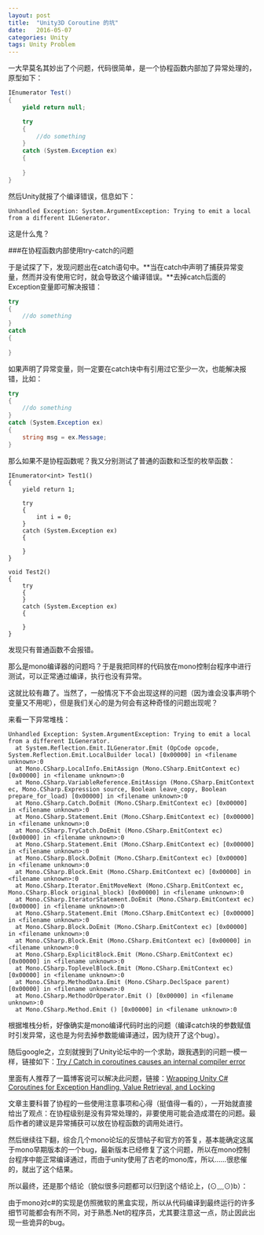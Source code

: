 ```yaml
---
layout: post
title:  "Unity3D Coroutine 的坑"
date:   2016-05-07
categories: Unity
tags: Unity Problem
---
```



一大早莫名其妙出了个问题，代码很简单，是一个协程函数内部加了异常处理的，原型如下：

```csharp
IEnumerator Test()
{
    yield return null;

    try
    {
        //do something
    }
    catch (System.Exception ex)
    {
        
    }
}
```

然后Unity就报了个编译错误，信息如下：

    Unhandled Exception: System.ArgumentException: Trying to emit a local from a different ILGenerator.

这是什么鬼？

###在协程函数内部使用try-catch的问题

于是试探了下，发现问题出在catch语句中。**当在catch中声明了捕获异常变量，然而并没有使用它时，就会导致这个编译错误。**去掉catch后面的Exception变量即可解决报错：

```csharp
try
{
    //do something
}
catch
{
    
}
```

如果声明了异常变量，则一定要在catch块中有引用过它至少一次，也能解决报错，比如：

```csharp
try
{
    //do something
}
catch (System.Exception ex)
{
    string msg = ex.Message;
}
```

那么如果不是协程函数呢？我又分别测试了普通的函数和泛型的枚举函数：

```
IEnumerator<int> Test1()
{
    yield return 1;

    try
    {
        int i = 0;
    }
    catch (System.Exception ex)
    {
        
    }
}

void Test2()
{
    try
    {
    }
    catch (System.Exception ex)
    {
        
    }
}
```

发现只有普通函数不会报错。

那么是mono编译器的问题吗？于是我把同样的代码放在mono控制台程序中进行测试，可以正常通过编译，执行也没有异常。

这就比较有趣了。当然了，一般情况下不会出现这样的问题（因为谁会没事声明个变量又不用呢），但是我们关心的是为何会有这种奇怪的问题出现呢？

来看一下异常堆栈：

```
Unhandled Exception: System.ArgumentException: Trying to emit a local from a different ILGenerator.
  at System.Reflection.Emit.ILGenerator.Emit (OpCode opcode, System.Reflection.Emit.LocalBuilder local) [0x00000] in <filename unknown>:0 
  at Mono.CSharp.LocalInfo.EmitAssign (Mono.CSharp.EmitContext ec) [0x00000] in <filename unknown>:0 
  at Mono.CSharp.VariableReference.EmitAssign (Mono.CSharp.EmitContext ec, Mono.CSharp.Expression source, Boolean leave_copy, Boolean prepare_for_load) [0x00000] in <filename unknown>:0 
  at Mono.CSharp.Catch.DoEmit (Mono.CSharp.EmitContext ec) [0x00000] in <filename unknown>:0 
  at Mono.CSharp.Statement.Emit (Mono.CSharp.EmitContext ec) [0x00000] in <filename unknown>:0 
  at Mono.CSharp.TryCatch.DoEmit (Mono.CSharp.EmitContext ec) [0x00000] in <filename unknown>:0 
  at Mono.CSharp.Statement.Emit (Mono.CSharp.EmitContext ec) [0x00000] in <filename unknown>:0 
  at Mono.CSharp.Block.DoEmit (Mono.CSharp.EmitContext ec) [0x00000] in <filename unknown>:0 
  at Mono.CSharp.Block.Emit (Mono.CSharp.EmitContext ec) [0x00000] in <filename unknown>:0 
  at Mono.CSharp.Iterator.EmitMoveNext (Mono.CSharp.EmitContext ec, Mono.CSharp.Block original_block) [0x00000] in <filename unknown>:0 
  at Mono.CSharp.IteratorStatement.DoEmit (Mono.CSharp.EmitContext ec) [0x00000] in <filename unknown>:0 
  at Mono.CSharp.Statement.Emit (Mono.CSharp.EmitContext ec) [0x00000] in <filename unknown>:0 
  at Mono.CSharp.Block.DoEmit (Mono.CSharp.EmitContext ec) [0x00000] in <filename unknown>:0 
  at Mono.CSharp.Block.Emit (Mono.CSharp.EmitContext ec) [0x00000] in <filename unknown>:0 
  at Mono.CSharp.ExplicitBlock.Emit (Mono.CSharp.EmitContext ec) [0x00000] in <filename unknown>:0 
  at Mono.CSharp.ToplevelBlock.Emit (Mono.CSharp.EmitContext ec) [0x00000] in <filename unknown>:0 
  at Mono.CSharp.MethodData.Emit (Mono.CSharp.DeclSpace parent) [0x00000] in <filename unknown>:0 
  at Mono.CSharp.MethodOrOperator.Emit () [0x00000] in <filename unknown>:0 
  at Mono.CSharp.Method.Emit () [0x00000] in <filename unknown>:0 
```

根据堆栈分析，好像确实是mono编译代码时出的问题（编译catch块的参数赋值时引发异常，这也是为何去掉参数能编译通过，因为绕开了这个bug）。

随后google之，立刻就搜到了Unity论坛中的一个求助，跟我遇到的问题一模一样，链接如下：[Try / Catch in coroutines causes an internal compiler error][1]

里面有人推荐了一篇博客说可以解决此问题，链接：[Wrapping Unity C# Coroutines for Exception Handling, Value Retrieval, and Locking][2]

文章主要科普了协程的一些使用注意事项和心得（挺值得一看的），一开始就直接给出了观点：在协程级别是没有异常处理的，非要使用可能会造成潜在的问题。最后作者的建议是异常捕获可以放在协程函数的调用处进行。

然后继续往下翻，综合几个mono论坛的反馈帖子和官方的答复，基本能确定这属于mono早期版本的一个bug，最新版本已经修复了这个问题，所以在mono控制台程序中能正常编译通过，而由于unity使用了古老的mono库，所以……很悲催的，就出了这个结果。

所以最终，还是那个结论（貌似很多问题都可以归到这个结论上，(⊙﹏⊙)b）：

由于mono对c#的实现是仿照微软的黑盒实现，所以从代码编译到最终运行的许多细节可能都会有所不同，对于熟悉.Net的程序员，尤其要注意这一点，防止因此出现一些诡异的bug。


  [1]: http://forum.unity3d.com/threads/try-catch-in-coroutines-causes-an-internal-compiler-error.364866/
  [2]: http://www.zingweb.com/blog/2013/02/05/unity-coroutine-wrapper/
  